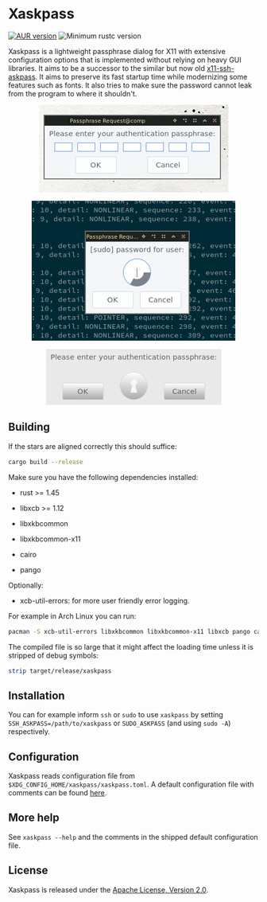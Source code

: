 # Xaskpass
[![AUR version](https://img.shields.io/aur/version/xaskpass)](https://aur.archlinux.org/packages/xaskpass/)
![Minimum rustc version](https://img.shields.io/badge/rustc-1.45+-lightgray)

Xaskpass is a lightweight passphrase dialog for X11 with extensive configuration
options that is implemented without relying on heavy GUI libraries. It aims to
be a successor to the similar but now old [x11-ssh-askpass]. It aims to preserve
its fast startup time while modernizing some features such as fonts. It also tries
to make sure the password cannot leak from the program to where it shouldn't.


<p align="center">
<img src="classic.png">
</p>
<p align="center">
<img src="xaskpass1.png">
</p>
<p align="center">
<img src="3d2.png">
</p>

[x11-ssh-askpass]: https://fedora.pkgs.org/32/fedora-x86_64/x11-ssh-askpass-1.2.4.1-30.fc32.x86_64.rpm.html
## Building

If the stars are aligned correctly this should suffice:

```sh
cargo build --release
```

Make sure you have the following dependencies installed:

* rust >= 1.45

* libxcb >= 1.12
* libxkbcommon
* libxkbcommon-x11
* cairo
* pango

Optionally:
* xcb-util-errors: for more user friendly error logging.

For example in Arch Linux you can run:
```sh
pacman -S xcb-util-errors libxkbcommon libxkbcommon-x11 libxcb pango cairo
```

The compiled file is so large that it might affect the loading time unless it is stripped of
debug symbols:
```sh
strip target/release/xaskpass
```

## Installation
You can for example inform `ssh` or `sudo` to use `xaskpass` by setting
`SSH_ASKPASS=/path/to/xaskpass` or `SUDO_ASKPASS` (and using `sudo -A`) respectively.

## Configuration

Xaskpass reads configuration file from
`$XDG_CONFIG_HOME/xaskpass/xaskpass.toml`.
A default configuration file with comments can be found [here](xaskpass.default.toml).

## More help

See `xaskpass --help` and the comments in the shipped default configuration file.

## License

Xaskpass is released under the [Apache License, Version 2.0](LICENCE).
